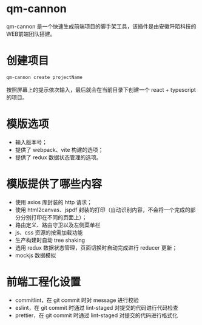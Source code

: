 # qm-cannon
qm-cannon 是一个快速生成前端项目的脚手架工具，该插件是由安徽阡陌科技的WEB前端团队搭建。


# 创建项目
```bash
qm-cannon create projectName
```
按照屏幕上的提示依次输入，最后就会在当前目录下创建一个 react + typescript 的项目。


# 模版选项

- 输入版本号；
- 提供了 webpack、vite 构建的选项；
- 提供了 redux 数据状态管理的选项。

# 模版提供了哪些内容

- 使用 axios 库封装的 http 请求；
- 使用 html2canvas、jspdf 封装的打印（自动识别内容，不会将一个完成的部分分别打印在不同的页面上）；
- 路由定义、路由守卫以及左侧菜单栏
- js、css 资源的按需加载功能
- 生产构建时自动 tree shaking
- 选用 redux 数据状态管理，页面切换时自动完成进行 reducer 更新；
- mockjs 数据模拟

# 前端工程化设置

- commitlint，在 git commit 时对 message 进行校验
- eslint，在 git commit 时通过 lint-staged 对提交的代码进行代码检查
- prettier，在 git commit 时通过 lint-staged 对提交的代码进行格式化

